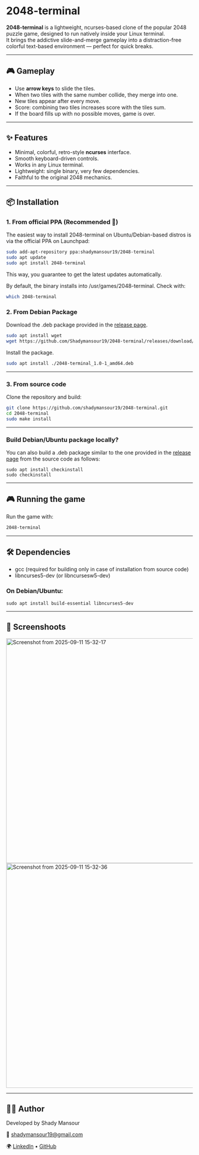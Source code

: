 # 2048-terminal

**2048-terminal** is a lightweight, ncurses-based clone of the popular 2048 puzzle game, designed to run natively inside your Linux terminal.  
It brings the addictive slide-and-merge gameplay into a distraction-free colorful text-based environment — perfect for quick breaks.

---

## 🎮 Gameplay

- Use **arrow keys** to slide the tiles.  
- When two tiles with the same number collide, they merge into one.  
- New tiles appear after every move.  
- Score: combining two tiles increases score with the tiles sum.   
- If the board fills up with no possible moves, game is over.

---

## ✨ Features

- Minimal, colorful, retro-style **ncurses** interface.  
- Smooth keyboard-driven controls.  
- Works in any Linux terminal. 
- Lightweight: single binary, very few dependencies. 
- Faithful to the original 2048 mechanics. 

---

## 📦 Installation

### 1. From official PPA (Recommended 🚀)
The easiest way to install 2048-terminal on Ubuntu/Debian-based distros is via the official PPA on Launchpad:

```bash
sudo add-apt-repository ppa:shadymansour19/2048-terminal
sudo apt update
sudo apt install 2048-terminal
```

This way, you guarantee to get the latest updates automatically.


By default, the binary installs into /usr/games/2048-terminal.
Check with:

```bash
which 2048-terminal
```

### 2. From Debian Package
Download the .deb package provided in the [release page](https://github.com/Shadymansour19/2048-terminal/releases/).

```bash
sudo apt install wget
wget https://github.com/Shadymansour19/2048-terminal/releases/download/v1.0/2048-terminal_1.0-1_amd64.deb
```

Install the package.
```bash
sudo apt install ./2048-terminal_1.0-1_amd64.deb
```

---

### 3. From source code
Clone the repository and build:

```bash
git clone https://github.com/shadymansour19/2048-terminal.git
cd 2048-terminal
sudo make install
```

---

### Build Debian/Ubuntu package locally?

You can also build a .deb package similar to the one provided in the [release page](https://github.com/Shadymansour19/2048-terminal/releases/) from the source code as follows:


```
sudo apt install checkinstall
sudo checkinstall
```

---

## 🎮 Running the game

Run the game with:

```bash
2048-terminal
```


---

## 🛠 Dependencies

- gcc (required for building only in case of installation from source code)
- libncurses5-dev (or libncursesw5-dev)


### On Debian/Ubuntu:

```
sudo apt install build-essential libncurses5-dev
```

---

## 📸 Screenshoots

<img width="979" height="607" alt="Screenshot from 2025-09-11 15-32-17" src="https://github.com/user-attachments/assets/c6808e9e-740f-4daa-ad86-c2f3a9555974" />

<img width="979" height="607" alt="Screenshot from 2025-09-11 15-32-36" src="https://github.com/user-attachments/assets/52fb9701-8f7f-4a19-98ea-8ba94ba30db8" />


---

## 👩‍💻 Author

Developed by Shady Mansour

📧 shadymansour19@gmail.com

🌍 [LinkedIn](https://linkedin.com/in/shadymansour19) • [GitHub](https://github.com/shadymansour19)

